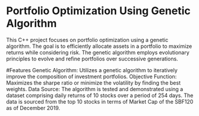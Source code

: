 # Portfolio Optimization Using Genetic Algorithm

This C++ project focuses on portfolio optimization using a genetic algorithm. The goal is to efficiently allocate assets in a portfolio to maximize returns while considering risk. The genetic algorithm employs evolutionary principles to evolve and refine portfolios over successive generations.

#Features
Genetic Algorithm: Utilizes a genetic algorithm to iteratively improve the composition of investment portfolios.
Objective Function: Maximizes the sharpe ratio or minimize the volatility by finding the best weights.
Data Source: The algorithm is tested and demonstrated using a dataset comprising daily returns of 10 stocks over a period of 254 days. The data is sourced from the top 10 stocks in terms of Market Cap of the SBF120 as of December 2019.

